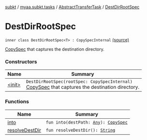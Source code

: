 [subkt](../../../index.md) / [myaa.subkt.tasks](../../index.md) / [AbstractTransferTask](../index.md) / [DestDirRootSpec](./index.md)

# DestDirRootSpec

`inner class DestDirRootSpec<T> : CopySpecInternal` [(source)](https://github.com/Myaamori/SubKt/blob/0.1.9/src/main/kotlin/myaa/subkt/tasks/tasks.kt#L1667)

[CopySpec](https://docs.gradle.org/current/javadoc/org/gradle/api/file/CopySpec.html) that captures the destination directory.

### Constructors

| Name | Summary |
|---|---|
| [&lt;init&gt;](-init-.md) | `DestDirRootSpec(rootSpec: CopySpecInternal)`<br>[CopySpec](https://docs.gradle.org/current/javadoc/org/gradle/api/file/CopySpec.html) that captures the destination directory. |

### Functions

| Name | Summary |
|---|---|
| [into](into.md) | `fun into(destPath: `[`Any`](https://kotlinlang.org/api/latest/jvm/stdlib/kotlin/-any/index.html)`): `[`CopySpec`](https://docs.gradle.org/current/javadoc/org/gradle/api/file/CopySpec.html) |
| [resolveDestDir](resolve-dest-dir.md) | `fun resolveDestDir(): `[`String`](https://kotlinlang.org/api/latest/jvm/stdlib/kotlin/-string/index.html) |
